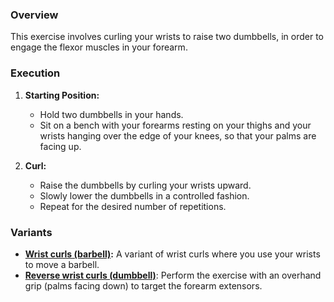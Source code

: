 ### Overview
This exercise involves curling your wrists to raise two dumbbells, in order to engage the flexor muscles in your forearm.

### Execution
1. **Starting Position:**
   - Hold two dumbbells in your hands.
   - Sit on a bench with your forearms resting on your thighs and your wrists hanging over the edge of your knees, so that your palms are facing up.

2. **Curl:**
   - Raise the dumbbells by curling your wrists upward.
   - Slowly lower the dumbbells in a controlled fashion.
   - Repeat for the desired number of repetitions.

### Variants
- **[Wrist curls (barbell)](exercise://library/library.forearms.exercises.wristCurlsBarbell):** A variant of wrist curls where you use your wrists to move a barbell.
- **[Reverse wrist curls (dumbbell)](exercise://library/library.forearms.exercises.reverseWristCurlsDumbbell)**: Perform the exercise with an overhand grip (palms facing down) to target the forearm extensors.